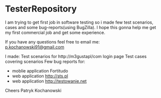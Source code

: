 # TesterRepository

I am trying to get first job in software testing so i made few test scenarios, cases and some bug-reports(using BugZilla). I hope this gonna help me get my first commercial job and get some experience.

If you have any questions feel free to email me: p.kochanowski91@gmail.com

I made:
 Test scenarios for http://m3gustapl/com login page
 Test cases covering scenarios
 Few bug reports for:
- moblie application Fortitudo
- web application http://sts.pl
- web application http://testowanie.net

Cheers
Patryk Kochanowski
